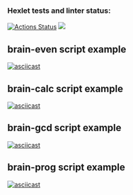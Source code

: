 ### Hexlet tests and linter status:
[![Actions Status](https://github.com/iwatkot/python-project-49/workflows/hexlet-check/badge.svg)](https://github.com/iwatkot/python-project-49/actions) <a href="https://codeclimate.com/github/iwatkot/python-project-49/maintainability"><img src="https://api.codeclimate.com/v1/badges/80271090387fb34aaa7e/maintainability" /></a>

## brain-even script example
[![asciicast](https://asciinema.org/a/XFXRk4Sdzfgs5JC7ZuBtU88Ln.svg)](https://asciinema.org/a/XFXRk4Sdzfgs5JC7ZuBtU88Ln)

## brain-calc script example
[![asciicast](https://asciinema.org/a/U6h9WfhPQMH7d6ZcQoqRn3pAY.svg)](https://asciinema.org/a/U6h9WfhPQMH7d6ZcQoqRn3pAY)

## brain-gcd script example
[![asciicast](https://asciinema.org/a/soeOPKiBdALKJXyMcGM4QflW7.svg)](https://asciinema.org/a/soeOPKiBdALKJXyMcGM4QflW7)

## brain-prog script example
[![asciicast](https://asciinema.org/a/O15rRKXYttGvRbqZ7y2Bu1UVy.svg)](https://asciinema.org/a/O15rRKXYttGvRbqZ7y2Bu1UVy)